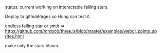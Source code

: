 status: current working on interactable falling stars.

Deploy to githubPages so Hong can test it.

endless falling star or smth => https://github.com/mrdoob/three.js/blob/master/examples/webgl_points_sprites.html

make only the stars bloom.
